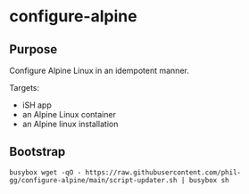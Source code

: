 # configure-alpine

## Purpose

Configure Alpine Linux in an idempotent manner.

Targets:
 - iSH app
 - an Alpine Linux container
 - an Alpine linux installation

## Bootstrap

```
busybox wget -qO - https://raw.githubusercontent.com/phil-gg/configure-alpine/main/script-updater.sh | busybox sh
```
